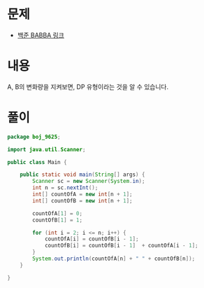# 문제
* [백준 BABBA 링크](https://www.acmicpc.net/problem/9625)

# 내용
A, B의 변화량을 지켜보면, DP 유형이라는 것을 알 수 있습니다.

# 풀이
```java
package boj_9625;

import java.util.Scanner;

public class Main {

    public static void main(String[] args) {
        Scanner sc = new Scanner(System.in);
        int n = sc.nextInt();
        int[] countOfA = new int[n + 1];
        int[] countOfB = new int[n + 1];

        countOfA[1] = 0;
        countOfB[1] = 1;

        for (int i = 2; i <= n; i++) {
            countOfA[i] = countOfB[i - 1];
            countOfB[i] = countOfB[i - 1]  + countOfA[i - 1];
        }
        System.out.println(countOfA[n] + " " + countOfB[n]);
    }

}

```
